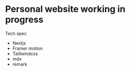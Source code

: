 
# Personal website working in progress


Tech spec
- Nextjs
- Framer motion
- Taillwindcss
- mdx
- remark




